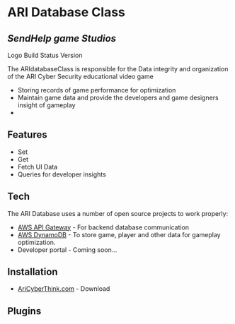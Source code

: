 # ARI Database Class
## _SendHelp game Studios_

Logo
Build Status
Version

The ARIdatabaseClass is responsible for the Data integrity and organization of the
ARI Cyber Security educational video game
- Storing records of game performance for optimization
- Maintain game data and provide the developers and game designers insight of gameplay
- 
## Features
- Set
- Get 
- Fetch UI Data
- Queries for developer insights

## Tech
The ARI Database uses a number of open source projects to work properly:

- [AWS API Gateway] - For backend database communication 
- [AWS DynamoDB] - To store game, player and other data for gameplay optimization. 
- Developer portal - Coming soon...

## Installation
- [AriCyberThink.com] - Download

## Plugins

[//]: # (These are reference links used in the body)

   [AWS API Gateway]: <https://us-east-2.console.aws.amazon.com/apigateway/main/apis?region=us-east-2>
   [AWS DynamoDB]: <https://us-east-2.console.aws.amazon.com/dynamodbv2/home?region=us-east-2#service>
   [AriCyberThink.com]: <http://aricyberthink.com/>
